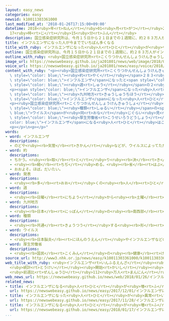 ```yaml
---
layout: easy_news
categories: easy
newsid: k10011303361000
last_modified_at: '2018-01-26T17:15:00+09:00'
datetime: 2018<ruby>年<rt>ねん</rt></ruby>01<ruby>月<rt>がつ</rt></ruby>26<ruby>日<rt>にち</rt></ruby>
  17<ruby>時<rt>じ</rt></ruby>15<ruby>分<rt>ふん</rt></ruby>
description: 国立感染症研究所は、今月１５日から２１日までの１週間に、約２８３万人がインフルエンザになったと発表しました。
title: インフルエンザになった人が今まででいちばん多くなる
title_with_ruby: インフルエンザになった<ruby>人<rt>ひと</rt></ruby>が<ruby>今<rt>いま</rt></ruby>まででいちばん<ruby>多<rt>おお</rt></ruby>くなる
outline: 国立感染症研究所は、今月１５日から２１日までの１週間に、約２８３万人がインフルエンザになったと発表しました。
outline_with_ruby: <ruby>国立感染症研究所<rt>こくりつかんせんしょうけんきゅうしょ</rt></ruby>は、<ruby>今月<rt>こんげつ</rt></ruby>１５<ruby>日<rt>にち</rt></ruby>から２１<ruby>日<rt>にち</rt></ruby>までの１<ruby>週間<rt>しゅうかん</rt></ruby>に、<ruby>約<rt>やく</rt></ruby>２８３<ruby>万<rt>まん</rt></ruby><ruby>人<rt>にん</rt></ruby>がインフルエンザになったと<ruby>発表<rt>はっぴょう</rt></ruby>しました。
image_url: https://newswebeasy.github.io/ja201801/news/web/image/2018/01/26/K10011303361_1801260950_1801260951_01_02.jpg
voice_url: https://newswebeasy.github.io/ja201801/news/easy/voice/2018/01/26/k10011303361000.mp3
content_with_ruby: "<p><ruby>国立感染症研究所<rt>こくりつかんせんしょうけんきゅうしょ</rt></ruby>は、<ruby>今月<rt>こんげつ</rt></ruby>１５<ruby>日<rt>にち</rt></ruby>から２１<ruby>日<rt>にち</rt></ruby>までの１<ruby>週間<rt>しゅうかん</rt></ruby>に、<span\
  \ style=\"color: blue;\"><ruby>約<rt>やく</rt></ruby></span>２８３<ruby>万<rt>まん</rt></ruby><ruby>人<rt>にん</rt></ruby>が<span\
  \ style=\"color: blue;\">インフルエンザ</span>になったと<span style=\"color: blue;\"><ruby>発表<rt>はっぴょう</rt></ruby></span>しました。<ruby>前<rt>まえ</rt></ruby>の<span\
  \ style=\"color: blue;\"><ruby>週<rt>しゅう</rt></ruby></span>の２<ruby>倍<rt>ばい</rt></ruby>ぐらいに<ruby>増<rt>ふ</rt></ruby>えて、<ruby>今<rt>いま</rt></ruby>まででいちばん<ruby>多<rt>おお</rt></ruby>くなったと<ruby>言<rt>い</rt></ruby>っています。</p>\n\
  <p><span style=\"color: blue;\">インフルエンザ</span>になった<ruby>人<rt>ひと</rt></ruby>は、<span\
  \ style=\"color: blue;\"><ruby>九州地方<rt>きゅうしゅうちほう</rt></ruby></span>と<ruby>沖縄県<rt>おきなわけん</rt></ruby>で<ruby>特<rt>とく</rt></ruby>に<ruby>多<rt>おお</rt></ruby>くなっています。<span\
  \ style=\"color: blue;\">インフルエンザ</span>になった<ruby>人<rt>ひと</rt></ruby>の<ruby>半分<rt>はんぶん</rt></ruby>ぐらいは、０<ruby>歳<rt>さい</rt></ruby>から１９<ruby>歳<rt>さい</rt></ruby>の<ruby>人<rt>ひと</rt></ruby>でした。</p>\n\
  <p><ruby>国立感染症研究所<rt>こくりつかんせんしょうけんきゅうしょ</rt></ruby>が<ruby>調<rt>しら</rt></ruby>べると、Ｈ１Ｎ１<ruby>型<rt>がた</rt></ruby>とＢ<ruby>型<rt>がた</rt></ruby>の２つの<span\
  \ style=\"color: blue;\"><ruby>種類<rt>しゅるい</rt></ruby></span>の<span style=\"color:\
  \ blue;\">ウイルス</span>が<ruby>同<rt>おな</rt></ruby>じぐらい<ruby>見<rt>み</rt></ruby>つかっています。<span\
  \ style=\"color: blue;\"><ruby>厚生労働省<rt>こうせいろうどうしょう</rt></ruby></span>は<span style=\"\
  color: blue;\">インフルエンザ</span>になる<ruby>人<rt>ひと</rt></ruby>はこれからも<ruby>増<rt>ふ</rt></ruby>えそうだと<ruby>言<rt>い</rt></ruby>っています。</p>\n\
  <p></p>\n<p></p>"
words:
- word: インフルエンザ
  descriptions:
  - のどや<ruby><rb>気管</rb><rt>きかん</rt></ruby>などが、ウイルスによってただれる<ruby><rb>病気</rb><rt>びょうき</rt></ruby>。かぜに<ruby><rb>似</rb><rt>に</rt></ruby>ているが、<ruby><rb>高</rb><rt>たか</rt></ruby>い<ruby><rb>熱</rb><rt>ねつ</rt></ruby>が<ruby><rb>出</rb><rt>で</rt></ruby>て、うつりやすい。<ruby><rb>流行性感冒</rb><rt>りゅうこうせいかんぼう</rt></ruby>。<ruby><rb>流感</rb><rt>りゅうかん</rt></ruby>。
- word: 約
  descriptions:
  - ちかう。<ruby><rb>取</rb><rt>と</rt></ruby>り<ruby><rb>決</rb><rt>き</rt></ruby>める。
  - <ruby><rb>縮</rb><rt>ちぢ</rt></ruby>める。<ruby><rb>省</rb><rt>はぶ</rt></ruby>く。<ruby><rb>簡単</rb><rt>かんたん</rt></ruby>にする。
  - おおよそ。ほぼ。だいたい。
- word: 発表
  descriptions:
  - <ruby><rb>多</rb><rt>おお</rt></ruby>くの<ruby><rb>人</rb><rt>ひと</rt></ruby>に<ruby><rb>広</rb><rt>ひろ</rt></ruby>く<ruby><rb>知</rb><rt>し</rt></ruby>らせること。
- word: 週
  descriptions:
  - <ruby><rb>日曜</rb><rt>にちよう</rt></ruby>から<ruby><rb>土曜</rb><rt>どよう</rt></ruby>までの<ruby><rb>七日間</rb><rt>なのかかん</rt></ruby>。
- word: 九州地方
  descriptions:
  - <ruby><rb>日本</rb><rt>にっぽん</rt></ruby>の<ruby><rb>南西部</rb><rt>なんせいぶ</rt></ruby>にある<ruby><rb>地方</rb><rt>ちほう</rt></ruby>。<ruby><rb>福岡</rb><rt>ふくおか</rt></ruby>・<ruby><rb>佐賀</rb><rt>さが</rt></ruby>・<ruby><rb>長崎</rb><rt>ながさき</rt></ruby>・<ruby><rb>熊本</rb><rt>くまもと</rt></ruby>・<ruby><rb>大分</rb><rt>おおいた</rt></ruby>・<ruby><rb>宮崎</rb><rt>みやざき</rt></ruby>・<ruby><rb>鹿児島</rb><rt>かごしま</rt></ruby>・<ruby><rb>沖縄</rb><rt>おきなわ</rt></ruby>の八<ruby><rb>県</rb><rt>けん</rt></ruby>がある。
- word: 種類
  descriptions:
  - <ruby><rb>共通</rb><rt>きょうつう</rt></ruby>する<ruby><rb>形</rb><rt>かたち</rt></ruby>や<ruby><rb>性質</rb><rt>せいしつ</rt></ruby>によって<ruby><rb>分</rb><rt>わ</rt></ruby>けたもの。
- word: ウイルス
  descriptions:
  - <ruby><rb>日本脳炎</rb><rt>にほんのうえん</rt></ruby>やインフルエンザなどの<ruby><rb>病気</rb><rt>びょうき</rt></ruby>を<ruby><rb>起</rb><rt>お</rt></ruby>こす、ふつうの<ruby><rb>顕微鏡</rb><rt>けんびきょう</rt></ruby>では<ruby><rb>見</rb><rt>み</rt></ruby>えないような、<ruby><rb>非常</rb><rt>ひじょう</rt></ruby>に<ruby><rb>小</rb><rt>ちい</rt></ruby>さな<ruby><rb>生物</rb><rt>せいぶつ</rt></ruby>。ビールス。
- word: 厚生労働省
  descriptions:
  - <ruby><rb>国民</rb><rt>こくみん</rt></ruby>の<ruby><rb>健康</rb><rt>けんこう</rt></ruby>や<ruby><rb>生活</rb><rt>せいかつ</rt></ruby>を<ruby><rb>守</rb><rt>まも</rt></ruby>る<ruby><rb>仕事</rb><rt>しごと</rt></ruby>や、<ruby><rb>労働者</rb><rt>ろうどうしゃ</rt></ruby>が<ruby><rb>仕事</rb><rt>しごと</rt></ruby>を<ruby><rb>見</rb><rt>み</rt></ruby>つけるのを<ruby><rb>助</rb><rt>たす</rt></ruby>けたり、<ruby><rb>労働者</rb><rt>ろうどうしゃ</rt></ruby>を<ruby><rb>保護</rb><rt>ほご</rt></ruby>したりする<ruby><rb>国</rb><rt>くに</rt></ruby>の<ruby><rb>役所</rb><rt>やくしょ</rt></ruby>。<ruby><rb>厚労省</rb><rt>こうろうしょう</rt></ruby>。
source_url: http://www3.nhk.or.jp/news/easy/k10011303361000/k10011303361000.html
web_title_with_ruby: <ruby>インフルエンザ<rt>いんふるえんざ</rt></ruby><ruby>患者数<rt>かんじゃすう</rt></ruby>
  <ruby>統計<rt>とうけい</rt></ruby><ruby>開始<rt>かいし</rt></ruby><ruby>以降<rt>いこう</rt></ruby><ruby>最多<rt>さいた</rt></ruby>に
  <ruby>前週比<rt>ぜんしゅうひ</rt></ruby>112<ruby>万人<rt>まんにん</rt></ruby><ruby>増<rt>ぞう</rt></ruby>
web_news_url: https://newswebeasy.github.io/news/web/2018/01/26/インフルエンザ患者数-統計開始以降最多に-前週比112万人増
related_news:
- title: インフルエンザになる<ruby>人<rt>ひと</rt></ruby>が<ruby>増<rt>ふ</rt></ruby>えて<ruby>流行<rt>りゅうこう</rt></ruby>が<ruby>始<rt>はじ</rt></ruby>まる
  url: https://newswebeasy.github.io/news/easy/2017/12/01/インフルエンザになる人が増えて流行が始まる
- title: インフルエンザになった<ruby>人<rt>ひと</rt></ruby>が<ruby>異常<rt>いじょう</rt></ruby>な<ruby>行動<rt>こうどう</rt></ruby>　８<ruby>年<rt>ねん</rt></ruby>で４０４<ruby>件<rt>けん</rt></ruby>
  url: https://newswebeasy.github.io/news/easy/2017/11/28/インフルエンザになった人が異常な行動-8年で404件
- title: インフルエンザになる<ruby>人<rt>ひと</rt></ruby>が<ruby>増<rt>ふ</rt></ruby>えているので<ruby>気<rt>き</rt></ruby>をつけて
  url: https://newswebeasy.github.io/news/easy/2018/01/17/インフルエンザになる人が増えているので気をつけて
...
```

